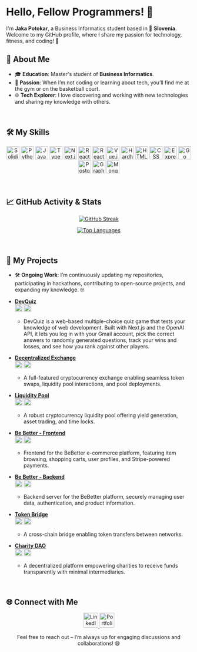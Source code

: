 # Hello, Fellow Programmers! 👋

I'm **Jaka Potokar**, a Business Informatics student based in 📍 **Slovenia**. Welcome to my GitHub profile, where I share my passion for technology, fitness, and coding! 🚀

## 🌟 About Me

- 🎓 **Education**: Master's student of **Business Informatics**.
- 💪 **Passion**: When I’m not coding or learning about tech, you’ll find me at the gym or on the basketball court.
- 🌐 **Tech Explorer**: I love discovering and working with new technologies and sharing my knowledge with others.

<br/>

## 🛠️ My Skills

<p align="center">
  <img src="https://img.shields.io/badge/-Solidity-363636?logo=solidity&logoColor=white" alt="Solidity" height="35"/>
  <img src="https://img.shields.io/badge/-Python-3776AB?logo=python&logoColor=white" alt="Python" height="35"/>
  <img src="https://img.shields.io/badge/-JavaScript-F7DF1E?logo=javascript&logoColor=black" alt="JavaScript" height="35"/>
  <img src="https://img.shields.io/badge/-TypeScript-3178C6?logo=typescript&logoColor=white" alt="TypeScript" height="35"/>
  <img src="https://img.shields.io/badge/-Next.js-000000?logo=next.js&logoColor=white" alt="Next.js" height="35"/>
  <img src="https://img.shields.io/badge/-React-61DAFB?logo=react&logoColor=black" alt="React" height="35"/>
  <img src="https://img.shields.io/badge/-React%20Native-61DAFB?logo=react&logoColor=black" alt="React Native" height="35"/>
  <img src="https://img.shields.io/badge/-Vue.js-4FC08D?logo=vue.js&logoColor=white" alt="Vue.js" height="35"/>
  <img src="https://img.shields.io/badge/-Hardhat-FF8C00?logo=ethereum&logoColor=white" alt="Hardhat" height="35"/>
  <img src="https://img.shields.io/badge/-HTML-E34F26?logo=html5&logoColor=white" alt="HTML" height="35"/>
  <img src="https://img.shields.io/badge/-CSS-1572B6?logo=css3&logoColor=white" alt="CSS" height="35"/>
  <img src="https://img.shields.io/badge/-Express.js-000000?logo=express&logoColor=white" alt="Express.js" height="35"/>
  <img src="https://img.shields.io/badge/-Go-00ADD8?logo=go&logoColor=white" alt="Go" height="35"/>
  <img src="https://img.shields.io/badge/-PostgreSQL-336791?logo=postgresql&logoColor=white" alt="PostgreSQL" height="35"/>
  <img src="https://img.shields.io/badge/-GraphQL-E10098?logo=graphql&logoColor=white" alt="GraphQL" height="35"/>
  <img src="https://img.shields.io/badge/-MongoDB-47A248?logo=mongodb&logoColor=white" alt="MongoDB" height="35"/>
</p>

<br/>

## 📈 GitHub Activity & Stats

<p align="center">
  <a href="https://git.io/streak-stats">
    <img src="https://streak-stats.demolab.com?user=BChainBuddy&theme=radical&hide_border=true" alt="GitHub Streak"/>
  </a>
</p>
<p align="center">
  <a href="https://github.com/anuraghazra/github-readme-stats">
    <img src="https://github-readme-stats.vercel.app/api/top-langs/?username=BChainBuddy&layout=compact&theme=radical&hide_border=true" alt="Top Languages" />
  </a>
</p>
<br/>

## 🚀 My Projects

- 🛠️ **Ongoing Work**: I’m continuously updating my repositories, participating in hackathons, contributing to open-source projects, and expanding my knowledge. 🤓

- **[DevQuiz](https://github.com/BChainbuddy/DevelopmentQuiz)**  
  <img src="https://img.shields.io/badge/-Next.js-000000?logo=next.js&logoColor=white" height="20"/> <img src="https://img.shields.io/badge/-OpenAI-343434?logo=openai&logoColor=white" height="20"/>
  - DevQuiz is a web-based multiple-choice quiz game that tests your knowledge of web development. Built with Next.js and the OpenAI API, it lets you log in with your Gmail account, pick the correct answers to randomly generated questions, track your wins and losses, and see how you rank against other players.

- **[Decentralized Exchange](https://github.com/BChainBuddy/decentralizedExchange)**  
  <img src="https://img.shields.io/badge/-Next.js-000000?logo=next.js&logoColor=white" height="20"/> <img src="https://img.shields.io/badge/-Tailwind%20CSS-38B2AC?logo=tailwind-css&logoColor=white" height="20"/>
  - A full-featured cryptocurrency exchange enabling seamless token swaps, liquidity pool interactions, and pool deployments.

- **[Liquidity Pool](https://github.com/BChainBuddy/LiquidityPool)**  
  <img src="https://img.shields.io/badge/-Hardhat-FF8C00?logo=ethereum&logoColor=white" height="20"/> <img src="https://img.shields.io/badge/-Solidity-363636?logo=solidity&logoColor=white" height="20"/>
  - A robust cryptocurrency liquidity pool offering yield generation, asset trading, and time locks.

- **[Be Better - Frontend](https://github.com/BChainbuddy/E-commerce_react)**  
  <img src="https://img.shields.io/badge/-React-61DAFB?logo=react&logoColor=black" height="20"/> <img src="https://img.shields.io/badge/-Stripe-008CDD?logo=stripe&logoColor=white" height="20"/>
  - Frontend for the BeBetter e-commerce platform, featuring item browsing, shopping carts, user profiles, and Stripe-powered payments.

- **[Be Better - Backend](https://github.com/BChainbuddy/E-commerce_express)**  
  <img src="https://img.shields.io/badge/-Express.js-000000?logo=express&logoColor=white" height="20"/> <img src="https://img.shields.io/badge/-PostgreSQL-336791?logo=postgresql&logoColor=white" height="20"/>
  - Backend server for the BeBetter platform, securely managing user data, authentication, and product information.

- **[Token Bridge](https://github.com/BChainBuddy/TokenBridge)**  
  <img src="https://img.shields.io/badge/-Hardhat-FF8C00?logo=ethereum&logoColor=white" height="20"/> <img src="https://img.shields.io/badge/-Solidity-363636?logo=solidity&logoColor=white" height="20"/>
  - A cross-chain bridge enabling token transfers between networks.

- **[Charity DAO](https://github.com/BChainBuddy/CharityDao)**  
  <img src="https://img.shields.io/badge/-Hardhat-FF8C00?logo=ethereum&logoColor=white" height="20"/> <img src="https://img.shields.io/badge/-Solidity-363636?logo=solidity&logoColor=white" height="20"/>
  - A decentralized platform empowering charities to receive funds transparently with minimal intermediaries.

<br/>

## 🌐 Connect with Me

<p align="center">
  <a href="https://www.linkedin.com/in/jaka-potokar-14452627b/" target="_blank">
    <img src="https://img.shields.io/badge/-LinkedIn-0077B5?logo=linkedin&logoColor=white&style=flat-square" alt="LinkedIn" height="40"/>
  </a>
  <a href="https://jakapotokar.xyz" target="_blank">
    <img src="https://img.shields.io/badge/-Portfolio-000000?logo=web&logoColor=white&style=flat-square" alt="Portfolio" height="40"/>
  </a>
</p>

<p align="center">
Feel free to reach out – I’m always up for engaging discussions and collaborations! 😄
</p>
